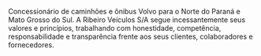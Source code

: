 Concessionário de caminhões e ônibus Volvo para o Norte do Paraná e Mato Grosso do Sul. A Ribeiro Veículos S/A segue incessantemente seus valores e princípios, trabalhando com honestidade, competência, responsabilidade e transparência frente aos seus clientes, colaboradores e fornecedores.
